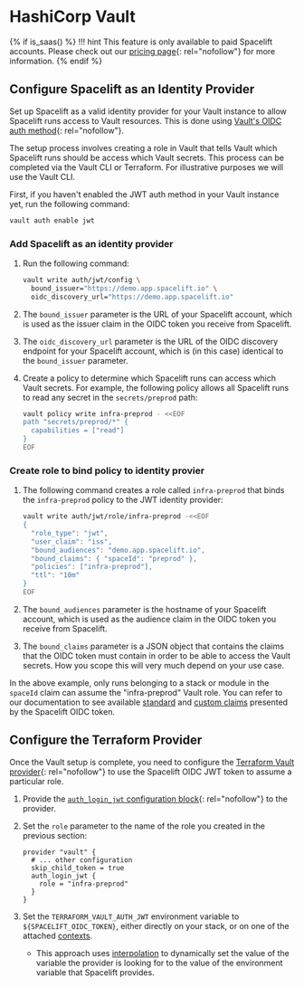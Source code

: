 # HashiCorp Vault

{% if is_saas() %}
!!! hint
    This feature is only available to paid Spacelift accounts. Please check out our [pricing page](https://spacelift.io/pricing){: rel="nofollow"} for more information.
{% endif %}

## Configure Spacelift as an Identity Provider

Set up Spacelift as a valid identity provider for your Vault instance to allow Spacelift runs access to Vault resources. This is done using [Vault's OIDC auth method](https://www.vaultproject.io/docs/auth/jwt){: rel="nofollow"}.

The setup process involves creating a role in Vault that tells Vault which Spacelift runs should be access which Vault secrets. This process can be completed via the Vault CLI or Terraform. For illustrative purposes we will use the Vault CLI.

First, if you haven't enabled the JWT auth method in your Vault instance yet, run the following command:

```bash
vault auth enable jwt
```

### Add Spacelift as an identity provider

1. Run the following command:

    ```bash
    vault write auth/jwt/config \
      bound_issuer="https://demo.app.spacelift.io" \
      oidc_discovery_url="https://demo.app.spacelift.io"
    ```

2. The `bound_issuer` parameter is the URL of your Spacelift account, which is used as the issuer claim in the OIDC token you receive from Spacelift.
3. The `oidc_discovery_url` parameter is the URL of the OIDC discovery endpoint for your Spacelift account, which is (in this case) identical to the `bound_issuer` parameter.
4. Create a policy to determine which Spacelift runs can access which Vault secrets. For example, the following policy allows all Spacelift runs to read any secret in the `secrets/preprod` path:

    ```bash
    vault policy write infra-preprod - <<EOF
    path "secrets/preprod/*" {
      capabilities = ["read"]
    }
    EOF
    ```

### Create role to bind policy to identity provier

1. The following command creates a role called `infra-preprod` that binds the `infra-preprod` policy to the JWT identity provider:

    ```bash
    vault write auth/jwt/role/infra-preprod -<<EOF
    {
      "role_type": "jwt",
      "user_claim": "iss",
      "bound_audiences": "demo.app.spacelift.io",
      "bound_claims": { "spaceId": "preprod" },
      "policies": ["infra-preprod"],
      "ttl": "10m"
    }
    EOF
    ```

2. The `bound_audiences` parameter is the hostname of your Spacelift account, which is used as the audience claim in the OIDC token you receive from Spacelift.
3. The `bound_claims` parameter is a JSON object that contains the claims that the OIDC token must contain in order to be able to access the Vault secrets. How you scope this will very much depend on your use case.

In the above example, only runs belonging to a stack or module in the `spaceId` claim can assume the "infra-preprod" Vault role. You can refer to our documentation to see available [standard](README.md#standard-claims) and [custom claims](README.md#custom-claims) presented by the Spacelift OIDC token.

## Configure the Terraform Provider

Once the Vault setup is complete, you need to configure the [Terraform Vault provider](https://registry.terraform.io/providers/hashicorp/vault/latest){: rel="nofollow"} to use the Spacelift OIDC JWT token to assume a particular role.

1. Provide the [`auth_login_jwt` configuration block](https://registry.terraform.io/providers/hashicorp/vault/latest/docs#jwt){: rel="nofollow"} to the provider.
2. Set the `role` parameter to the name of the role you created in the previous section:

    ```hcl
    provider "vault" {
      # ... other configuration
      skip_child_token = true
      auth_login_jwt {
        role = "infra-preprod"
      }
    }
    ```

3. Set the `TERRAFORM_VAULT_AUTH_JWT` environment variable to `${SPACELIFT_OIDC_TOKEN}`, either directly on your stack, or on one of the attached [contexts](../../../concepts/configuration/context.md).
      - This approach uses [interpolation](../../../concepts/configuration/environment.md#environment-variable-interpolation) to dynamically set the value of the variable the provider is looking for to the value of the environment variable that Spacelift provides.
